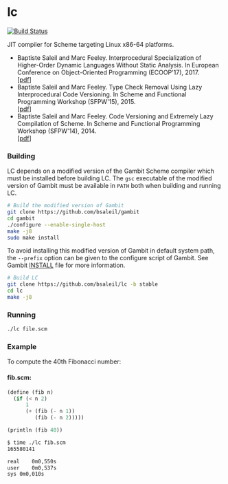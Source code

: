 # lc

[![Build Status](https://travis-ci.com/bsaleil/lc.svg?token=8gcbGkkhvfNySyut3swg&branch=master)](https://travis-ci.com/bsaleil/lc)

JIT compiler for Scheme targeting Linux x86-64 platforms.

* Baptiste Saleil and Marc Feeley. Interprocedural Specialization of Higher-Order Dynamic Languages Without Static Analysis. In European Conference on Object-Oriented Programming (ECOOP'17), 2017.
<br/>[[pdf](http://drops.dagstuhl.de/opus/volltexte/2017/7271/pdf/LIPIcs-ECOOP-2017-23.pdf)]
* Baptiste Saleil and Marc Feeley. Type Check Removal Using Lazy Interprocedural Code Versioning. In Scheme and Functional Programming Workshop (SFPW'15), 2015. <br/>[[pdf](http://www.schemeworkshop.org/2015/sfpw4-2015-saleil-feeley.pdf)]
* Baptiste Saleil and Marc Feeley. Code Versioning and Extremely Lazy Compilation of Scheme. In Scheme and Functional Programming Workshop (SFPW'14), 2014. <br/>[[pdf](http://www.schemeworkshop.org/2014/papers/Saleil2014.pdf)]

### Building

LC depends on a modified version of the Gambit Scheme compiler which must be installed before building LC. The ```gsc``` executable of the modified version of Gambit must be available in ```PATH``` both when building and running LC.

```bash
# Build the modified version of Gambit
git clone https://github.com/bsaleil/gambit
cd gambit
./configure --enable-single-host
make -j8
sudo make install
```

To avoid installing this modified version of Gambit in default system path, the ```--prefix``` option can be given to the configure script of Gambit.
See Gambit [INSTALL](https://github.com/gambit/gambit/blob/master/INSTALL.txt) file for more information.

```bash
# Build LC
git clone https://github.com/bsaleil/lc -b stable
cd lc
make -j8
```

### Running

```bash
./lc file.scm
```

### Example

To compute the 40th Fibonacci number:

#### fib.scm:
```scheme
(define (fib n)
  (if (< n 2)
      1
      (+ (fib (- n 1))
         (fib (- n 2)))))

(println (fib 40))
```

```bash
$ time ./lc fib.scm
165580141

real	0m0,550s
user	0m0,537s
sys	0m0,010s

```
